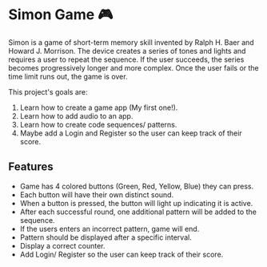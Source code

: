 # Simon Game 🎮

Simon is a game of short-term memory skill invented by Ralph H. Baer and Howard J. Morrison. The device creates a series of tones and lights and requires a user to repeat the sequence. If the user succeeds, the series becomes progressively longer and more complex. Once the user fails or the time limit runs out, the game is over.

This project's goals are:
1. Learn how to create a game app (My first one!).
2. Learn how to add audio to an app.
3. Learn how to create code sequences/ patterns.
4. Maybe add a Login and Register so the user can keep track of their score.

## Features
- Game has 4 colored buttons (Green, Red, Yellow, Blue) they can press.
- Each button will have their own distinct sound.
- When a button is pressed, the button will light up indicating it is active.
- After each successful round, one additional pattern will be added to the sequence.
- If the users enters an incorrect pattern, game will end.
- Pattern should be displayed after a specific interval.
- Display a correct counter.
- Add Login/ Register so the user can keep track of their score.
